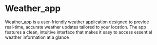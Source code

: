 # Weather_app
Weather_app is a user-friendly weather application designed to provide real-time, accurate weather updates tailored to your location. The app features a clean, intuitive interface that makes it easy to access essential weather information at a glance
